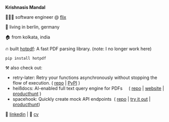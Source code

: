 **Krishnasis Mandal**

👨🏽‍💻 software engineer @ [flix](https://www.flix.com/)

📍 living in berlin, germany

🏠 from kolkata, india

🔥 built [hotpdf](https://pypi.org/project/hotpdf/): A fast PDF parsing library. (note: I no longer work here)

 `pip install hotpdf`

⚒️ also check out:
 - retry-later: Retry your functions asynchronously without stopping the flow of execution. (&nbsp;[repo](https://github.com/krishnasism/retry-later) | [PyPI](https://pypi.org/project/retry-later/)&nbsp;)
 - heißdocs: AI-enabled full text query engine for PDFs&nbsp;&nbsp;&nbsp;&nbsp;&nbsp;(&nbsp;[repo](https://github.com/krishnasism/heissdocs) | [website](https://heissdocs.com/) | [producthunt](https://www.producthunt.com/posts/heissdocs)&nbsp;)
 - spacehook: Quickly create mock API endpoints&nbsp;&nbsp;(&nbsp;[repo](https://github.com/krishnasism/spacehook) | [try it out](https://deta.space/discovery/@krishnasism/spacehook) | [producthunt](https://www.producthunt.com/posts/spacehook-2))

💬 [linkedin](https://www.linkedin.com/in/krishnasis/) | 📄 [cv](https://drive.google.com/file/d/13D2uDksITLeQIHCtMRTGwhDSx_8lDv5R/view?usp=sharing)


